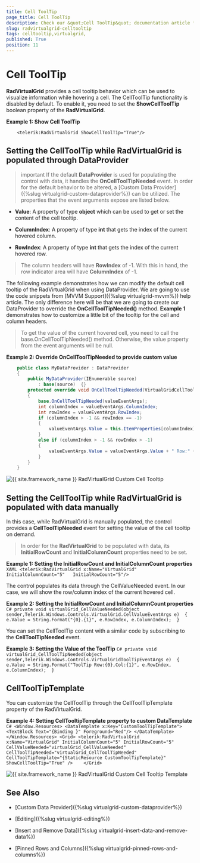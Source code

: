 ```yaml
---
title: Cell ToolTip
page_title: Cell ToolTip
description: Check our &quot;Cell ToolTip&quot; documentation article for the RadVirtualGrid {{ site.framework_name }} control.
slug: radvirtualgrid-celltooltip
tags: celltooltip,virtualgrid,
published: True
position: 11
---
```


# Cell ToolTip

__RadVirtualGrid__ provides a cell tooltip behavior which can be used to visualize information while hovering a cell. The CellToolTip functionality is disabled by default. To enable it, you need to set the __ShowCellToolTip__ boolean property of the __RadVirtualGrid__.

__Example 1: Show Cell ToolTip__

```XAML
	<telerik:RadVirtualGrid ShowCellToolTip="True"/>
```

## Setting the CellToolTip while RadVirtualGrid is populated through DataProvider

>important If the default __DataProvider__ is used for populating the control with data, it handles the __OnCellToolTipNeeded__ event. In order for the default behavior to be altered, a [Custom Data Provider]({%slug virtualgrid-custom-dataprovider%}) can be utilized. The properties that the event arguments expose are listed below.

* __Value__: A property of type __object__ which can be used to get or set the content of the cell tooltip.

* __ColumnIndex__: A property of type __int__ that gets the index of the current hovered column.

* __RowIndex__: A property of type __int__ that gets the index of the current hovered row.

> The column headers will have __RowIndex__ of -1. With this in hand, the row indicator area will have __ColumnIndex__ of -1.

The following example demonstrates how we can modify the default cell tooltip of the RadVirtualGrid when using DataProvider. We are going to use the code snippets from [MVVM Support]({%slug virtualgrid-mvvm%}) help article. The only difference here will be that we are going to create our DataProvider to override the __OnCellToolTipNeeded()__ method. __Example 1__ demonstrates how to customize a little bit of the tooltip for the cell and column headers.

> To get the value of the current hovered cell, you need to call the base.OnCellToolTipNeeded() method. Otherwise, the value property from the event arguments will be null.

__Example 2: Override OnCellToolTipNeeded to provide custom value__

```C#
	public class MyDataProvider : DataProvider
	{
		public MyDataProvider(IEnumerable source)
			: base(source) 	{}
		protected override void OnCellToolTipNeeded(VirtualGridCellToolTipEventArgs valueEventArgs)
		{
			base.OnCellToolTipNeeded(valueEventArgs);
			int columnIndex = valueEventArgs.ColumnIndex;
			int rowIndex = valueEventArgs.RowIndex;
			if (columnIndex > -1 && rowIndex == -1)
			{
				valueEventArgs.Value = this.ItemProperties[columnIndex].Name+ " Column:" + columnIndex;
			}
			else if (columnIndex > -1 && rowIndex > -1)
			{
				valueEventArgs.Value = valueEventArgs.Value + " Row:" + rowIndex + "/Col:" + columnIndex;
			}
		}
	}
```

![{{ site.framework_name }} RadVirtualGrid Custom Cell Tooltip](images/radvirtualgrid-features-celltooltip-customtooltip.PNG)

## Setting the CellToolTip while RadVirtualGrid is populated with data manually

In this case, while RadVirtualGrid is manually populated, the control provides a __CellToolTipNeeded__ event for setting the value of the cell tooltip on demand. 

> In order for the __RadVirtualGrid__ to be populated with data, its __InitialRowCount__ and __InitialColumnCount__ properties need to be set.

__Example 1: Setting the InitialRowCount and InitialColumnCount properties__
	```XAML
		<telerik:RadVirtualGrid x:Name="VirtualGrid"  
								InitialColumnCount="5"  
								InitialRowCount="5"/> 
	```

The control populates its data through the CellValueNeeded event. In our case, we will show the row/column index of the current hovered cell.

__Example 2: Setting the InitialRowCount and InitialColumnCount properties__
	```C#
		private void virtualGrid_CellValueNeeded(object sender,Telerik.Windows.Controls.VirtualGrid.CellValueEventArgs e) 
		{ 
			e.Value = String.Format("{0}.{1}", e.RowIndex, e.ColumnIndex); 
		}  
	```

You can set the CellToolTip content with a similar code by subscribing to the __CellToolTipNeeded__ event.

__Example 3: Setting the Value of the ToolTip__
	```C#
		private void virtualGrid_CellToolTipNeeded(object sender,Telerik.Windows.Controls.VirtualGridToolTipEventArgs e) 
		{ 
			e.Value = String.Format("ToolTip Row:{0},Col:{1}", e.RowIndex, e.ColumnIndex); 
		}  
	```

## CellToolTipTemplate

You can customize the CellToolTip through the CellToolTipTemplate property of the RadVirtualGrid.

__Example 4: Setting CellTooltipTemplate property to custom DataTemplate__
	```C#
		<Window.Resources>
			<DataTemplate x:Key="CustomToolTipTemplate">
				<TextBlock Text="{Binding }" Foreground="Red"/>
			</DataTemplate>
		</Window.Resources>
		<Grid>
			<telerik:RadVirtualGrid x:Name="VirtualGrid" InitialColumnCount="5" InitialRowCount="5"
						CellValueNeeded="virtualGrid_CellValueNeeded" 		
						CellToolTipNeeded="virtualGrid_CellToolTipNeeded" 
						CellToolTipTemplate="{StaticResource CustomToolTipTemplate}" 
						ShowCellToolTip="True" />   
		</Grid>
	```

![{{ site.framework_name }} RadVirtualGrid Custom Cell Tooltip Template](images/radvirtualgrid-features-celltooltip-customtooltiptemplate.PNG)	
	
## See Also

* [Custom Data Provider]({%slug virtualgrid-custom-dataprovider%})

* [Editing]({%slug virtualgrid-editing%})

* [Insert and Remove Data]({%slug virtualgrid-insert-data-and-remove-data%})

* [Pinned Rows and Columns]({%slug virtualgrid-pinned-rows-and-columns%})
